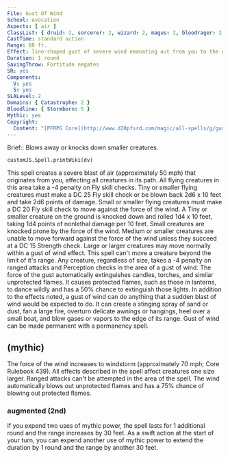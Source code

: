 ```yaml
---
File: Gust Of Wind
School: evocation
Aspects: [ air ]
ClassList: { druid: 2, sorcerer: 2, wizard: 2, magus: 2, bloodrager: 2, occultist: 2 }
CastTime: standard action
Range: 60 ft.
Effect: line-shaped gust of severe wind emanating out from you to the extreme of the range
Duration: 1 round
SavingThrow: Fortitude negates
SR: yes
Components:
  V: yes
  S: yes
SLALevel: 2
Domains: { Catastrophe: 2 }
Bloodline: { Stormborn: 5 }
Mythic: yes
Copyright:
  Content: "[PFRPG Core](http://www.d20pfsrd.com/magic/all-spells/g/gust-of-wind)"
---
```

Brief:: Blows away or knocks down smaller creatures.

```dataviewjs
customJS.Spell.printWiki(dv)
```

This spell creates a severe blast of air (approximately 50 mph) that originates from you, affecting all creatures in its path. All flying creatures in this area take a -4 penalty on Fly skill checks. Tiny or smaller flying creatures must make a DC 25 Fly skill check or be blown back 2d6 x 10 feet and take 2d6 points of damage. Small or smaller flying creatures must make a DC 20 Fly skill check to move against the force of the wind.  A Tiny or smaller creature on the ground is knocked down and rolled 1d4 x 10 feet, taking 1d4 points of nonlethal damage per 10 feet.  Small creatures are knocked prone by the force of the wind.  Medium or smaller creatures are unable to move forward against the force of the wind unless they succeed at a DC 15 Strength check.  Large or larger creatures may move normally within a gust of wind effect.  This spell can't move a creature beyond the limit of it's range.  Any creature, regardless of size, takes a -4 penalty on ranged attacks and Perception checks in the area of a gust of wind.  The force of the gust automatically extinguishes candles, torches, and similar unprotected flames. It causes protected flames, such as those in lanterns, to dance wildly and has a 50% chance to extinguish those lights.  In addition to the effects noted, a gust of wind can do anything that a sudden blast of wind would be expected to do. It can create a stinging spray of sand or dust, fan a large fire, overturn delicate awnings or hangings, heel over a small boat, and blow gases or vapors to the edge of its range.  Gust of wind can be made permanent with a permanency spell.


## (mythic)

The force of the wind increases to windstorm (approximately 70 mph; Core Rulebook 439). All effects described in the spell affect creatures one size larger. Ranged attacks can't be attempted in the area of the spell. The wind automatically blows out unprotected flames and has a 75% chance of blowing out protected flames.


### augmented (2nd)

If you expend two uses of mythic power, the spell lasts for 1 additional round and the range increases by 30 feet. As a swift action at the start of your turn, you can expend another use of mythic power to extend the duration by 1 round and the range by another 30 feet.
